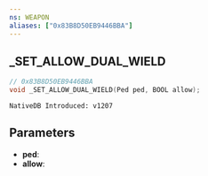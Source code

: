 ```yaml
---
ns: WEAPON
aliases: ["0x83B8D50EB9446BBA"]
---
```

## _SET_ALLOW_DUAL_WIELD

```c
// 0x83B8D50EB9446BBA
void _SET_ALLOW_DUAL_WIELD(Ped ped, BOOL allow);
```

```
NativeDB Introduced: v1207
```

## Parameters
* **ped**:
* **allow**:

